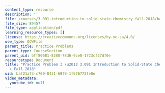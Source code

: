 ```yaml
---
content_type: resource
description: ''
file: /courses/3-091-introduction-to-solid-state-chemistry-fall-2018/baf21a73c709843169f91f676772fe8e_MIT3_091F18_PPI.pdf
file_size: 89457
file_type: application/pdf
learning_resource_types: []
license: https://creativecommons.org/licenses/by-nc-sa/4.0/
ocw_type: OCWFile
parent_title: Practice Problems
parent_type: CourseSection
parent_uid: bff80681-8388-78d6-9ce8-1723cf37df0e
resourcetype: Document
title: "Practice Problem I \u2013 3.091 Introduction to Solid-State Chemistry \u2013\
  \ Fall 2018"
uid: baf21a73-c709-8431-69f9-1f676772fe8e
video_metadata:
  youtube_id: null
---
```

